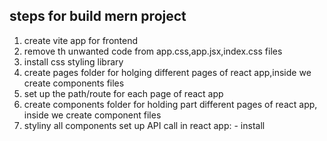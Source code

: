steps for build mern project
-----------------------------
1. create vite app for frontend
2. remove th unwanted code from app.css,app.jsx,index.css files
3. install css styling library
4. create pages folder for holging different pages of react app,inside we create components files
5. set up the path/route for each page of react app
6. create components folder for holding part different pages of react app, inside we create component files
7. styliny all components
set up API call in react app:
            - install 